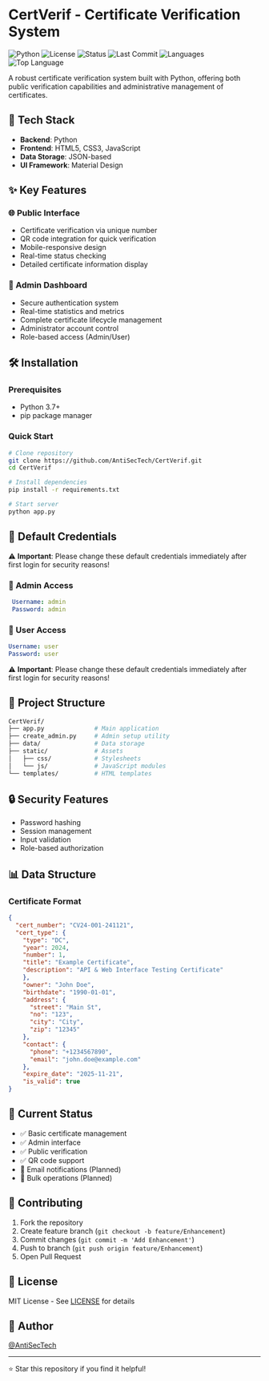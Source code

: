 # CertVerif - Certificate Verification System

![Python](https://img.shields.io/badge/python-3.7+-blue.svg)
![License](https://img.shields.io/badge/license-MIT-blue.svg)
![Status](https://img.shields.io/badge/status-beta-orange)
![Last Commit](https://img.shields.io/github/last-commit/AntiSecTech/CertVerif)
![Languages](https://img.shields.io/github/languages/count/AntiSecTech/CertVerif)
![Top Language](https://img.shields.io/github/languages/top/AntiSecTech/CertVerif)

A robust certificate verification system built with Python, offering both public verification capabilities and administrative management of certificates.

## 🚀 Tech Stack

- **Backend**: Python
- **Frontend**: HTML5, CSS3, JavaScript
- **Data Storage**: JSON-based
- **UI Framework**: Material Design

## ✨ Key Features

### 🌐 Public Interface

- Certificate verification via unique number
- QR code integration for quick verification
- Mobile-responsive design
- Real-time status checking
- Detailed certificate information display

### 👑 Admin Dashboard

- Secure authentication system
- Real-time statistics and metrics
- Complete certificate lifecycle management
- Administrator account control
- Role-based access (Admin/User)

## 🛠️ Installation

### Prerequisites

- Python 3.7+
- pip package manager

### Quick Start

```bash
# Clone repository
git clone https://github.com/AntiSecTech/CertVerif.git
cd CertVerif

# Install dependencies
pip install -r requirements.txt

# Start server
python app.py
```

## 🔑 Default Credentials

⚠️ **Important**: Please change these default credentials immediately after first login for security reasons!

### 👑 Admin Access

```yaml
 Username: admin
 Password: admin
```

### 👤 User Access

```yaml
Username: user
Password: user
```

⚠️ **Important**: Please change these default credentials immediately after first login for security reasons!

## 📁 Project Structure

```sh
CertVerif/
├── app.py              # Main application
├── create_admin.py     # Admin setup utility
├── data/               # Data storage
├── static/             # Assets
│   ├── css/            # Stylesheets
│   └── js/             # JavaScript modules
└── templates/          # HTML templates
```

## 🔒 Security Features

- Password hashing
- Session management
- Input validation
- Role-based authorization

## 📊 Data Structure

### Certificate Format

```json
{
  "cert_number": "CV24-001-241121",
  "cert_type": {
    "type": "DC",
    "year": 2024,
    "number": 1,
    "title": "Example Certificate",
    "description": "API & Web Interface Testing Certificate"
    },
    "owner": "John Doe",
    "birthdate": "1990-01-01",
    "address": {
      "street": "Main St",
      "no": "123",
      "city": "City",
      "zip": "12345"
    },
    "contact": {
      "phone": "+1234567890",
      "email": "john.doe@example.com"
    },
    "expire_date": "2025-11-21",
    "is_valid": true
}
```

## 🔄 Current Status

- ✅ Basic certificate management
- ✅ Admin interface
- ✅ Public verification
- ✅ QR code support
- 🚧 Email notifications (Planned)
- 🚧 Bulk operations (Planned)

## 🤝 Contributing

1. Fork the repository
2. Create feature branch (`git checkout -b feature/Enhancement`)
3. Commit changes (`git commit -m 'Add Enhancement'`)
4. Push to branch (`git push origin feature/Enhancement`)
5. Open Pull Request

## 📝 License

MIT License - See [LICENSE](LICENSE) for details

## 👤 Author

[@AntiSecTech](https://github.com/AntiSecTech)

---
⭐ Star this repository if you find it helpful!
